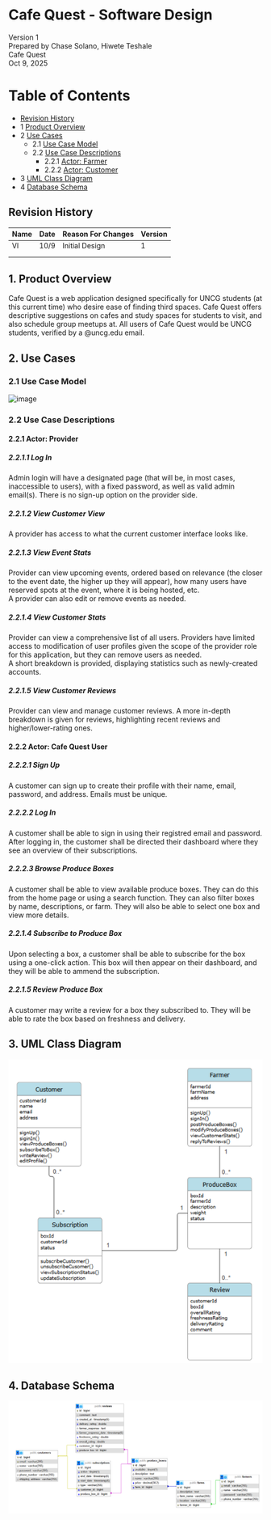 # Cafe Quest - Software Design 

Version 1  
Prepared by Chase Solano, Hiwete Teshale  
Cafe Quest  
Oct 9, 2025  

Table of Contents
=================
* [Revision History](#revision-history)
* 1 [Product Overview](#1-product-overview)
* 2 [Use Cases](#2-use-cases)
  * 2.1 [Use Case Model](#21-use-case-model)
  * 2.2 [Use Case Descriptions](#22-use-case-descriptions)
    * 2.2.1 [Actor: Farmer](#221-actor-farmer)
    * 2.2.2 [Actor: Customer](#222-actor-customer) 
* 3 [UML Class Diagram](#3-uml-class-diagram)
* 4 [Database Schema](#4-database-schema)

## Revision History
| Name | Date    | Reason For Changes  | Version   |
| ---- | ------- | ------------------- | --------- |
|  Vl  |  10/9   |   Initial Design    |     1     |
|      |         |                     |           |
|      |         |                     |           |

## 1. Product Overview
Cafe Quest is a web application designed specifically for UNCG students (at this current time) who desire ease of finding third spaces. Cafe Quest offers descriptive suggestions on cafes and study spaces for students to visit, and also schedule group meetups at. All users of Cafe Quest would be UNCG students, verified by a @uncg.edu email.

## 2. Use Cases
### 2.1 Use Case Model
<img width="853" height="580" alt="image" src="https://github.com/user-attachments/assets/018fdacd-a8a6-4117-8a44-68a0428e6dd7" />

### 2.2 Use Case Descriptions

#### 2.2.1 Actor: Provider
##### 2.2.1.1 Log In
Admin login will have a designated page (that will be, in most cases, inaccessible to users), with a fixed password, as well as valid admin email(s). There is no sign-up option on the provider side.
##### 2.2.1.2 View Customer View
A provider has access to what the current customer interface looks like.
##### 2.2.1.3 View Event Stats
Provider can view upcoming events, ordered based on relevance (the closer to the event date, the higher up they will appear), how many users have reserved spots at the event, where it is being hosted, etc.  
A provider can also edit or remove events as needed. 
##### 2.2.1.4 View Customer Stats
Provider can view a comprehensive list of all users. Providers have limited access to modification of user profiles given the scope of the provider role for this application, but they can remove users as needed.  
A short breakdown is provided, displaying statistics such as newly-created accounts.
##### 2.2.1.5 View Customer Reviews  
Provider can view and manage customer reviews. A more in-depth breakdown is given for reviews, highlighting recent reviews and higher/lower-rating ones.

#### 2.2.2 Actor: Cafe Quest User
##### 2.2.2.1 Sign Up
A customer can sign up to create their profile with their name, email, password, and address. Emails must be unique.
##### 2.2.2.2 Log In
A customer shall be able to sign in using their registred email and password. After logging in, the customer shall be directed their dashboard where they see an overview of their subscriptions.
##### 2.2.2.3 Browse Produce Boxes
A customer shall be able to view available produce boxes. They can do this from the home page or using a search function. They can also filter boxes by name, descriptions, or farm. They will also be able to select one box and view more details.
##### 2.2.1.4 Subscribe to Produce Box
Upon selecting a box, a customer shall be able to subscribe for the box using a one-click action. This box will then appear on their dashboard, and they will be able to ammend the subscription.
##### 2.2.1.5 Review Produce Box
A customer may write a review for a box they subscribed to. They will be able to rate the box based on freshness and delivery.

## 3. UML Class Diagram
![UML Class Diagram](https://github.com/csc340-uncg/f25-team0/blob/main/doc/Object-Oriented-Design/class-diagram.png)
## 4. Database Schema
![UML Class Diagram](https://github.com/csc340-uncg/f25-team0/blob/main/doc/Object-Oriented-Design/schema.png)

